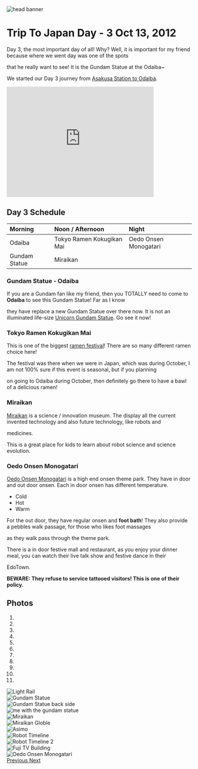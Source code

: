 <img src="https://s3-us-west-2.amazonaws.com/websiteportfolio2017/images/Japan/header/jpheader2.jpg" alt="head banner">

# Trip To Japan Day - 3 Oct 13, 2012

Day 3, the most important day of all! Why? Well, it is important for my friend because where we went day was one of the spots

that he really want to see! It is the Gundam Statue at the Odaiba~

We started our Day 3 journey from [Asakusa Station to Odaiba](https://goo.gl/maps/ks32rkdG2En).


<iframe src="https://www.google.com/maps/embed?pb=!1m28!1m12!1m3!1d22572.84424992086!2d139.76550460061364!3d35.63377466207717!2m3!1f0!2f0!3f0!3m2!1i1024!2i768!4f13.1!4m13!3e3!4m5!1s0x601889f82c55d4cb%3A0x79fe8b211d2010b9!2sOdaiba%2C+Tokyo%2C+Japan!3m2!1d35.6247918!2d139.77670999999998!4m5!1s0x60188ec690127e2f%3A0xf41f021a3a02cff0!2sAsakusa+Station%2C+Japan!3m2!1d35.7105216!2d139.7978637!5e0!3m2!1sen!2sus!4v1509939656048" width="400" height="300" frameborder="0" style="border:0" allowfullscreen></iframe>

## Day 3 Schedule

| Morning | Noon / Afternoon | Night |
| :------------- | :------------- |:------------- |
| Odaiba       |  Tokyo Ramen Kokugikan Mai   | Oedo Onsen Monogatari      |
| Gundam Statue | Miraikan |

### Gundam Statue - Odaiba
If you are a Gundam fan like my friend, then you TOTALLY need to come to **Odaiba** to see this Gundam Statue! Far as I know

they have replace a new Gundam Statue over there now. It is not an illuminated life-size [Unicorn Gundam Statue](https://www.japantimes.co.jp/news/2017/09/24/national/gundams-20-meter-replacement-statue-unveiled-odaiba/#.Wf_a5mhSyUk). Go see it now!

### Tokyo Ramen Kokugikan Mai

This is one of the biggest [ramen festival](http://www.aquacity.jp.e.yp.hp.transer.com/tokyo_ramen_kokugikan/)! There are so many different ramen choice here!  

The festival was there when we were in Japan, which was during October, I am not 100% sure if this event is seasonal, but if you planning

on going to Odaiba during October, then definitely go there to have a bawl of a delicious ramen!

### Miraikan

[Miraikan](http://www.miraikan.jst.go.jp/en/) is a science / innovation museum. The display all the current invented technology and also future technology, like robots and

medicines.

This is a great place for kids to learn about robot science and science evolution.

### Oedo Onsen Monogatari

[Oedo Onsen Monogatari](http://daiba.ooedoonsen.jp/en/#onsen) is a high end onsen theme park. They have in door and out door onsen. Each in door onsen has different temperature.

- Cold
- Hot
- Warm

For the out door, they have regular onsen and **foot bath**! They also provide a pebbles walk passage, for those who likes foot massages

as they walk pass through the theme park.

There is a in door festive mall and restaurant, as you enjoy your dinner meal, you can watch their live talk show and festive dance in their

EdoTown.

**BEWARE: They refuse to service tattooed visitors! This is one of their policy.**

## Photos
<div id="carousel-example-generic" class="carousel slide" data-ride="carousel">
  <ol class="carousel-indicators">
    <li data-target="#carousel-example-generic" data-slide-to="0" class="active"></li>
    <li data-target="#carousel-example-generic" data-slide-to="1"></li>
    <li data-target="#carousel-example-generic" data-slide-to="2"></li>
    <li data-target="#carousel-example-generic" data-slide-to="3"></li>
    <li data-target="#carousel-example-generic" data-slide-to="4"></li>
    <li data-target="#carousel-example-generic" data-slide-to="5"></li>
    <li data-target="#carousel-example-generic" data-slide-to="6"></li>
    <li data-target="#carousel-example-generic" data-slide-to="7"></li>
    <li data-target="#carousel-example-generic" data-slide-to="8"></li>
    <li data-target="#carousel-example-generic" data-slide-to="9"></li>
    <li data-target="#carousel-example-generic" data-slide-to="10"></li>
  </ol>
  <div class="carousel-inner" role="listbox">
    <div class="item active">
      <img src="images/PROG270-MIDTERM/10-13-Day2/Light_Rail.jpg" alt="Light Rail">
    </div>
    <div class="item">
      <img src="images/PROG270-MIDTERM/10-13-Day2/Gudam_Statue.jpg" alt="Gundam Statue">
    </div>
    <div class="item">
      <img src="images/PROG270-MIDTERM/10-13-Day2/Gudam_Statue_Back.jpg" alt="Gundam Statue back side">
    </div>
    <div class="item">
      <img src="images/PROG270-MIDTERM/10-13-Day2/Me_Gundam_Statue.jpg" alt="me with the gundam statue">
    </div>
    <div class="item">
      <img src="images/PROG270-MIDTERM/10-13-Day2/MiraiKan.jpg" alt="Miraikan">
    </div>
    <div class="item">
      <img src="images/PROG270-MIDTERM/10-13-Day2/Miraikan_Globle.jpg" alt="Miraikan Globle">
    </div>
    <div class="item">
      <img src="images/PROG270-MIDTERM/10-13-Day2/Asimo.jpg" alt="Asimo">
    </div>
    <div class="item">
      <img src="images/PROG270-MIDTERM/10-13-Day2/Robot_TimeLine.jpg" alt="Robot Timeline">
    </div>
    <div class="item">
      <img src="images/PROG270-MIDTERM/10-13-Day2/Robot_TimeLine2.jpg" alt="Robot Timeline 2">
    </div>
    <div class="item">
      <img src="images/PROG270-MIDTERM/10-13-Day2/Fuji_TV_Building.jpg" alt="Fuji TV Building">
    </div>
    <div class="item">
      <img src="images/PROG270-MIDTERM/10-13-Day2/Oedo_Onsen_Monogatari.jpg" alt="Oedo Onsen Monogatari">
    </div>
  </div>
  <a class="left carousel-control" href="#carousel-example-generic" role="button" data-slide="prev">
    <span class="glyphicon glyphicon-chevron-left" aria-hidden="true"></span>
    <span class="sr-only">Previous</span>
  </a>
  <a class="right carousel-control" href="#carousel-example-generic" role="button" data-slide="next">
    <span class="glyphicon glyphicon-chevron-right" aria-hidden="true"></span>
    <span class="sr-only">Next</span>
  </a>
</div>
